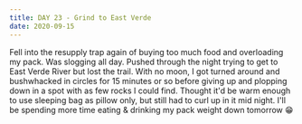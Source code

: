 ```yaml
---
title: DAY 23 - Grind to East Verde
date: 2020-09-15
---
```


Fell into the resupply trap again of buying too much food and overloading my pack. Was slogging all day. Pushed through the night trying to get to East Verde River but lost the trail. With no moon, I got turned around and bushwhacked in circles for 15 minutes or so before giving up and plopping down in a spot with as few rocks I could find. Thought it'd be warm enough to use sleeping bag as pillow only, but still had to curl up in it mid night. I'll be spending more time eating & drinking my pack weight down tomorrow 😁
